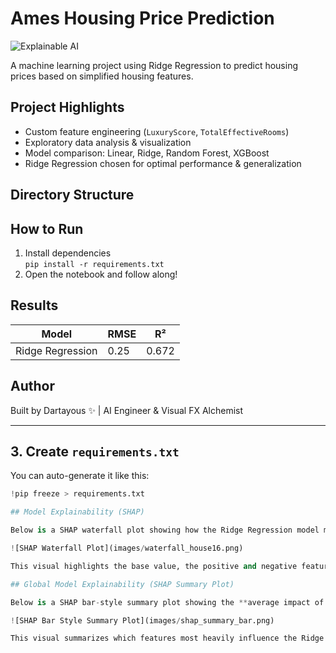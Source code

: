 # Ames Housing Price Prediction

![Explainable AI](https://img.shields.io/badge/Explainability-SHAP-%234CAF50?style=for-the-badge&logo=datadog)

A machine learning project using Ridge Regression to predict housing prices based on simplified housing features.

## Project Highlights
- Custom feature engineering (`LuxuryScore`, `TotalEffectiveRooms`)
- Exploratory data analysis & visualization
- Model comparison: Linear, Ridge, Random Forest, XGBoost
- Ridge Regression chosen for optimal performance & generalization

## Directory Structure


## How to Run
1. Install dependencies  
   `pip install -r requirements.txt`  
2. Open the notebook and follow along!  

## Results
| Model             | RMSE | R²    |
|------------------|------|-------|
| Ridge Regression  | 0.25 | 0.672 |

## Author
Built by Dartayous ✨ | AI Engineer & Visual FX Alchemist

---

## 3. Create `requirements.txt`

You can auto-generate it like this:

```python
!pip freeze > requirements.txt

## Model Explainability (SHAP)

Below is a SHAP waterfall plot showing how the Ridge Regression model made its prediction for a specific home (Index #16):

![SHAP Waterfall Plot](images/waterfall_house16.png)

This visual highlights the base value, the positive and negative feature contributions, and the final log-price prediction—illustrating interpretability at the individual prediction level.

## Global Model Explainability (SHAP Summary Plot)

Below is a SHAP bar-style summary plot showing the **average impact of each feature on model predictions** across the test set:

![SHAP Bar Style Summary Plot](images/shap_summary_bar.png)

This visual summarizes which features most heavily influence the Ridge Regression model’s output, averaged over many predictions. High-impact features (positive or negative) reflect consistent influence, not just isolated cases.
